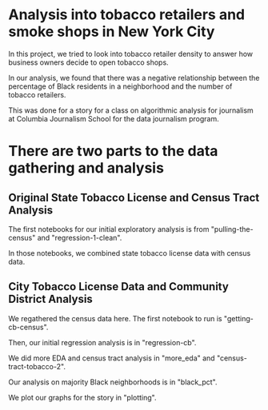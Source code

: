 # Analysis into tobacco retailers and smoke shops in New York City
In this project, we tried to look into tobacco retailer density to answer how business owners decide to open tobacco shops.

In our analysis, we found that there was a negative relationship between the percentage of Black residents in a neighborhood and the number of tobacco retailers.

This was done for a story for a class on algorithmic analysis for journalism at Columbia Journalism School for the data journalism program.

# There are two parts to the data gathering and analysis

## Original State Tobacco License and Census Tract Analysis
The first notebooks for our initial exploratory analysis is from "pulling-the-census" and "regression-1-clean". 

In those notebooks, we combined state tobacco license data with census data. 

## City Tobacco License Data and Community District Analysis
We regathered the census data here. The first notebook to run is "getting-cb-census".

Then, our initial regression analysis is in "regression-cb".

We did more EDA and census tract analysis in "more_eda" and "census-tract-tobacco-2".

Our analysis on majority Black neighborhoods is in "black_pct".

We plot our graphs for the story in "plotting".